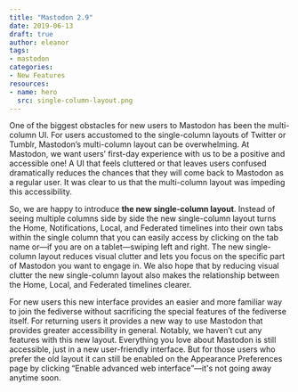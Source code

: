 ```yaml
---
title: "Mastodon 2.9"
date: 2019-06-13
draft: true
author: eleanor
tags:
- mastodon
categories:
- New Features
resources:
- name: hero
  src: single-column-layout.png
---
```


One of the biggest obstacles for new users to Mastodon has been the multi-column UI. For users accustomed to the single-column layouts of Twitter or Tumblr, Mastodon’s multi-column layout can be overwhelming. At Mastodon, we want users’ first-day experience with us to be a positive and accessible one! A UI that feels cluttered or that leaves users confused dramatically reduces the chances that they will come back to Mastodon as a regular user. It was clear to us that the multi-column layout was impeding this accessibility.

So, we are happy to introduce **the new single-column layout**. Instead of seeing multiple columns side by side the new single-column layout turns the Home, Notifications, Local, and Federated timelines into their own tabs within the single column that you can easily access by clicking on the tab name or—if you are on a tablet—swiping left and right. The new single-column layout reduces visual clutter and lets you focus on the specific part of Mastodon you want to engage in. We also hope that by reducing visual clutter the new single-column layout also makes the relationship between the Home, Local, and Federated timelines clearer.

For new users this new interface provides an easier and more familiar way to join the fediverse without sacrificing the special features of the fediverse itself. For returning users it provides a new way to use Mastodon that provides greater accessibility in general. Notably, we haven’t cut any features with this new layout. Everything you love about Mastodon is still accessible, just in a new user-friendly interface. But for those users who prefer the old layout it can still be enabled on the Appearance Preferences page by clicking “Enable advanced web interface”—it's not going away anytime soon.
